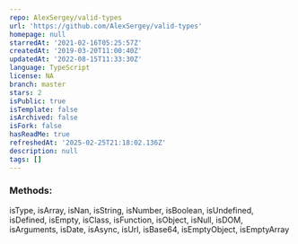 ```yaml
---
repo: AlexSergey/valid-types
url: 'https://github.com/AlexSergey/valid-types'
homepage: null
starredAt: '2021-02-16T05:25:57Z'
createdAt: '2019-03-20T11:00:40Z'
updatedAt: '2022-08-15T11:33:30Z'
language: TypeScript
license: NA
branch: master
stars: 2
isPublic: true
isTemplate: false
isArchived: false
isFork: false
hasReadMe: true
refreshedAt: '2025-02-25T21:18:02.136Z'
description: null
tags: []
---
```


### Methods:

isType, 
isArray, 
isNan, 
isString, 
isNumber, 
isBoolean, 
isUndefined, 
isDefined, 
isEmpty, 
isClass, 
isFunction, 
isObject, 
isNull, 
isDOM, 
isArguments, 
isDate, 
isAsync, 
isUrl, 
isBase64, 
isEmptyObject, 
isEmptyArray
